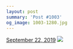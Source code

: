 ```yaml
---
layout: post
summary: 'Post #1003'
og_image: 1003-1280.jpg
---
```


<p>
  <time>
    <a href="/1003">September 22, 2019</a>
  </time>
  <a href="/1003">
    <img src="{{ site.assets_url }}/1003-640.jpg" srcset="{{ site.assets_url }}/1003-320.jpg 320w, {{ site.assets_url }}/1003-640.jpg 640w, {{ site.assets_url }}/1003-960.jpg 960w, {{ site.assets_url }}/1003-1280.jpg 1280w" sizes="(min-width: 700px) 50vw, calc(100vw - 2rem)" />
  </a>
</p>

